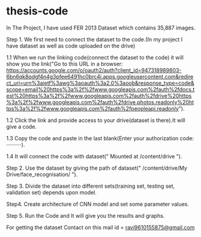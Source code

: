 # thesis-code
In The Project, I have used FER 2013 Dataset which contains 35,887 images.

Step 1.
We first need to connect the dataset to the code.(In my project I have dataset as well as code uploaded on the drive)
  
  1.1 When we run the linking code(connect the dataset to the code) it will show you the link("Go to this URL in a browser: https://accounts.google.com/o/oauth2/auth?client_id=947318989803-6bn6qk8qdgf4n4g3pfee6491hc0brc4i.apps.googleusercontent.com&redirect_uri=urn%3aietf%3awg%3aoauth%3a2.0%3aoob&response_type=code&scope=email%20https%3a%2f%2fwww.googleapis.com%2fauth%2fdocs.test%20https%3a%2f%2fwww.googleapis.com%2fauth%2fdrive%20https%3a%2f%2fwww.googleapis.com%2fauth%2fdrive.photos.readonly%20https%3a%2f%2fwww.googleapis.com%2fauth%2fpeopleapi.readonly").
  
  1.2 Click the link and provide access to your drive(dataset is there).It will give a code.
  
  1.3 Copy the code and paste in the last blank(Enter your authorization code:
··········).
  
  1.4 It will connect the code with dataset(" Mounted at /content/drive ").
  
Step 2.
  Use the dataset by giving the path of dataset(" /content/drive/My Drive/face_recognisation/ ").
  
Step 3.
 Divide the dataset into different sets(training set, testing set, validation set) depends upon model.
 
Step4. Create architecture of CNN model and set some parameter values.

Step 5. Run the Code and It will give you the results and graphs.

For getting the dataset Contact on this mail id = ravi9610155875@gmail.com
